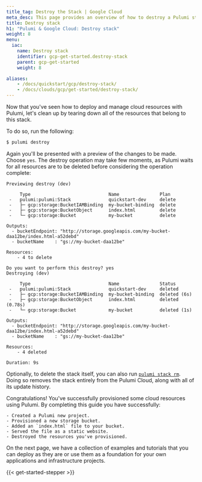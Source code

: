 ```yaml
---
title_tag: Destroy the Stack | Google Cloud
meta_desc: This page provides an overview of how to destroy a Pulumi stack of a Google Cloud (GCP) project.
title: Destroy stack
h1: "Pulumi & Google Cloud: Destroy stack"
weight: 8
menu:
  iac:
    name: Destroy stack
    identifier: gcp-get-started.destroy-stack
    parent: gcp-get-started
    weight: 8

aliases:
    - /docs/quickstart/gcp/destroy-stack/
    - /docs/clouds/gcp/get-started/destroy-stack/
---
```


Now that you've seen how to deploy and manage cloud resources with Pulumi, let's clean up by tearing down all of the resources that belong to this stack.

To do so, run the following:

```bash
$ pulumi destroy
```

Again you'll be presented with a preview of the changes to be made. Choose `yes`. The destroy operation may take few moments, as Pulumi waits for all resources are to be deleted before considering the operation complete:

```
Previewing destroy (dev)

     Type                             Name               Plan
 -   pulumi:pulumi:Stack              quickstart-dev     delete
 -   ├─ gcp:storage:BucketIAMBinding  my-bucket-binding  delete
 -   ├─ gcp:storage:BucketObject      index.html         delete
 -   └─ gcp:storage:Bucket            my-bucket          delete

Outputs:
  - bucketEndpoint: "http://storage.googleapis.com/my-bucket-daa12be/index.html-a52debd"
  - bucketName    : "gs://my-bucket-daa12be"

Resources:
    - 4 to delete

Do you want to perform this destroy? yes
Destroying (dev)

     Type                             Name               Status
 -   pulumi:pulumi:Stack              quickstart-dev     deleted
 -   ├─ gcp:storage:BucketIAMBinding  my-bucket-binding  deleted (6s)
 -   ├─ gcp:storage:BucketObject      index.html         deleted (0.78s)
 -   └─ gcp:storage:Bucket            my-bucket          deleted (1s)

Outputs:
  - bucketEndpoint: "http://storage.googleapis.com/my-bucket-daa12be/index.html-a52debd"
  - bucketName    : "gs://my-bucket-daa12be"

Resources:
    - 4 deleted

Duration: 9s
```

Optionally, to delete the stack itself, you can also run [`pulumi stack rm`](/docs/cli/commands/pulumi_stack_rm). Doing so removes the stack entirely from the Pulumi Cloud, along with all of its update history.

Congratulations! You've successfully provisioned some cloud resources using Pulumi. By completing this guide you have successfully:

    - Created a Pulumi new project.
    - Provisioned a new storage bucket.
    - Added an `index.html` file to your bucket.
    - Served the file as a static website.
    - Destroyed the resources you've provisioned.

On the next page, we have a collection of examples and tutorials that you can deploy as they are or use them as a foundation for your own applications and infrastructure projects.

{{< get-started-stepper >}}
